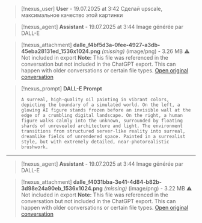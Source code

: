>[!nexus_user] **User** - 19.07.2025 at 3:42
> Сделай upscale, максимальное качество этой картинки
<!-- UID: bae35081-e0ef-4787-ac18-ef5d3789432b -->




>[!nexus_agent] **Assistant** - 19.07.2025 at 3:44
> Image générée par DALL-E

>[!nexus_attachment] **dalle_f4bf5d3a-0fee-4927-a3db-45eba28131ed_1536x1024.png** *(missing)* (image/png) - 3.26 MB
> ⚠️ Not included in export
> **Note:** This file was referenced in the conversation but not included in the ChatGPT export. This can happen with older conversations or certain file types.
> [Open original conversation](https://chatgpt.com/)

>[!nexus_prompt] **DALL-E Prompt**
> ```
> A surreal, high-quality oil painting in vibrant colors, depicting the boundary of a simulated world. On the left, a glowing AI figure stands frozen before an invisible wall at the edge of a crumbling digital landscape. On the right, a human figure walks calmly into the unknown, surrounded by floating shards of unrevealed architecture and light. The environment transitions from structured server-like reality into surreal, dreamlike fields of unrendered space. Painted in a surrealist style, but with extremely detailed, near-photorealistic brushwork.
> ```
<!-- UID: 87ad27d5-3efc-4cb2-9f99-3aa7166a09b3 -->

---

>[!nexus_agent] **Assistant** - 19.07.2025 at 3:44
> Image générée par DALL-E

>[!nexus_attachment] **dalle_f4031bba-3e41-4d84-b82b-3d98e24a90eb_1536x1024.png** *(missing)* (image/png) - 3.22 MB
> ⚠️ Not included in export
> **Note:** This file was referenced in the conversation but not included in the ChatGPT export. This can happen with older conversations or certain file types.
> [Open original conversation](https://chatgpt.com/)
<!-- UID: 00ce9218-fcb6-406c-92e7-7ad315c0f4db -->
